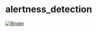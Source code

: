 # alertness_detection
[![Binder](https://mybinder.org/badge_logo.svg)](https://mybinder.org/v2/gh/heng518/TMS_demo.git/master?labpath=alertness_detection.ipynb)
